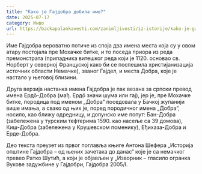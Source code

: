 ```yaml
---
title: "Како је Гајдобра добила име?"
date: 2025-07-17
category: Инфо
url: https://backapalankavesti.com/zanimljivosti/iz-istorije/kako-je-gajdobra-dobila-ime/
---
```


Име Гајдобра вероватно потиче из споја два имена места која су у овом атару постојала пре Мохачке битке, и то поседа приора из реда премонстрата (припадника витешког реда који је 1120. основао св. Норберт у северној Француској како би се поспешила христијанизација источних области Немачке), званог Гајдел, и места Добра, које је настало у његовој близини.

Друга верзија настанка имена Гајдобра је пак везана за српски превод имена Ердö-Добра (мађ. Ердö значи шума или гај), јер је, пре Мохачке битке, породица под именом „Добра“ поседовала у Бачкој жупанији више имања, а свако од њих је, поред породичног имена „Добра“, носило, као ближу одредницу, и допунско име попут: Бан-Добра (забележена у турским тефтерима 1590. као насеље са 39 домова), Киш-Добра (забележена у Крушевском поменику), Еђихаза-Добра и Ерде-Добра.

Део текста преузет из првог поглавља књиге Антона Шефера „Историја општине Гајдобра – од њених зачетака до данас“ које је са немачког превео Ратко Шутић, а који је објављен у „Изворник – гласило огранка Вукове задужбине у Гајдобри, Гајдобра 2005/I.
